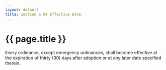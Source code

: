 ```yaml
---
layout: default 
title: Section 5.04 Effective Date.
---
```


{{ page.title }}
================

Every ordinance, except emergency ordinances, shall become effective at
the expiration of thirty (30) days after adoption or at any later date
specified therein.
